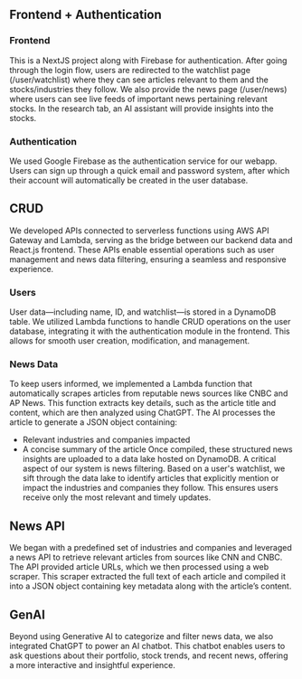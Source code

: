 ## Frontend + Authentication
### Frontend
This is a NextJS project along with Firebase for authentication. After going through the login flow, users are redirected to the watchlist page (/user/watchlist) where they can see articles relevant to them and the stocks/industries they follow. We also provide the news page (/user/news) where users can see live feeds of important news pertaining relevant stocks. In the research tab, an AI assistant will provide insights into the stocks.
### Authentication
We used Google Firebase as the authentication service for our webapp. Users can sign up through a quick email and password system, after which their account will automatically be created in the user database. 
## CRUD
We developed APIs connected to serverless functions using AWS API Gateway and Lambda, serving as the bridge between our backend data and React.js frontend. These APIs enable essential operations such as user management and news data filtering, ensuring a seamless and responsive experience.
### Users
User data—including name, ID, and watchlist—is stored in a DynamoDB table. We utilized Lambda functions to handle CRUD operations on the user database, integrating it with the authentication module in the frontend. This allows for smooth user creation, modification, and management.
### News Data
To keep users informed, we implemented a Lambda function that automatically scrapes articles from reputable news sources like CNBC and AP News. This function extracts key details, such as the article title and content, which are then analyzed using ChatGPT. The AI processes the article to generate a JSON object containing:
 - Relevant industries and companies impacted
 - A concise summary of the article
Once compiled, these structured news insights are uploaded to a data lake hosted on DynamoDB.
A critical aspect of our system is news filtering. Based on a user's watchlist, we sift through the data lake to identify articles that explicitly mention or impact the industries and companies they follow. This ensures users receive only the most relevant and timely updates.
## News API
We began with a predefined set of industries and companies and leveraged a news API to retrieve relevant articles from sources like CNN and CNBC. The API provided article URLs, which we then processed using a web scraper. This scraper extracted the full text of each article and compiled it into a JSON object containing key metadata along with the article’s content.
## GenAI
Beyond using Generative AI to categorize and filter news data, we also integrated ChatGPT to power an AI chatbot. This chatbot enables users to ask questions about their portfolio, stock trends, and recent news, offering a more interactive and insightful experience.
